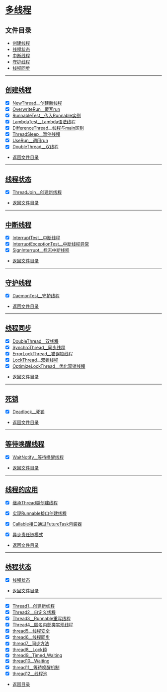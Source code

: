 
# [多线程](src/main/java/com/cpucode/java/thread)

## 文件目录

- [创建线程](#创建线程)
- [线程状态](#线程状态)
- [中断线程](#中断线程)
- [守护线程](#守护线程)
- [线程同步](#线程同步)

-----------

## [创建线程](src/main/java/com/cpucode/java/create/thread)

- [x] [NewThread__创建新线程](src/main/java/com/cpucode/java/create/thread/NewThread.java)
- [x] [OverwriteRun__覆写run](src/main/java/com/cpucode/java/create/thread/OverwriteRun.java)
- [x] [RunnableTest__传入Runnable实例](src/main/java/com/cpucode/java/create/thread/RunnableTest.java)
- [x] [LambdaTest__Lambda语法线程](src/main/java/com/cpucode/java/create/thread/LambdaTest.java)
- [x] [DifferenceThread__线程与main区别](src/main/java/com/cpucode/java/create/thread/DifferenceThread.java)
- [x] [ThreadSleep__暂停线程](src/main/java/com/cpucode/java/create/thread/ThreadSleep.java)
- [x] [UseRun__调用run](src/main/java/com/cpucode/java/create/thread/UseRun.java)
- [x] [DoubleThread__双线程](src/main/java/com/cpucode/java/create/thread/DoubleThread.java)

- [返回文件目录](#文件目录)

---------------

## [线程状态](src/main/java/com/cpucode/java/thread/state)

- [x] [ThreadJoin__创建新线程](src/main/java/com/cpucode/java/thread/state/ThreadJoin.java)


- [返回文件目录](#文件目录)

---------------

## [中断线程](src/main/java/com/cpucode/java/interrupt/thread)

- [x] [InterruptTest__中断线程](src/main/java/com/cpucode/java/interrupt/thread/InterruptTest.java)
- [x] [InterruptExceptionTest__中断线程异常](src/main/java/com/cpucode/java/interrupt/thread/InterruptExceptionTest.java)
- [x] [SignInterrupt__标志中断线程](src/main/java/com/cpucode/java/interrupt/thread/SignInterrupt.java)

- [返回文件目录](#文件目录)

---------------

## [守护线程](src/main/java/com/cpucode/java/guard/thread)

- [x] [DaemonTest__守护线程](src/main/java/com/cpucode/java/guard/thread/DaemonTest.java)

- [返回文件目录](#文件目录)

---------------

## [线程同步](src/main/java/com/cpucode/java/synchro)

- [x] [DoubleThread__双线程](src/main/java/com/cpucode/java/synchro/DoubleThread.java)
- [x] [SynchroThread__同步线程](src/main/java/com/cpucode/java/synchro/SynchroThread.java)
- [x] [ErrorLockThread__错误锁线程](src/main/java/com/cpucode/java/synchro/ErrorLockThread.java)
- [x] [LockThread__双锁线程](src/main/java/com/cpucode/java/synchro/LockThread.java)
- [x] [OptimizeLockThread__优化双锁线程](src/main/java/com/cpucode/java/synchro/OptimizeLockThread.java)

- [返回文件目录](#文件目录)

---------------

## [死锁](src/main/java/com/cpucode/java/deadlock)

- [x] [Deadlock__死锁](src/main/java/com/cpucode/java/deadlock/Deadlock.java)

- [返回文件目录](#文件目录)

---------------

## [等待唤醒线程](src/main/java/com/cpucode/java/wait/notify)

- [x] [WaitNotify__等待唤醒线程](src/main/java/com/cpucode/java/wait/notify/WaitNotify.java)

- [返回文件目录](#文件目录)

---------------

## [线程的应用](src/main/java/com/cpucode/java/application/thread)

- [x] [继承Thread类创建线程](src/main/java/com/cpucode/java/application/thread/MyThread.java)
- [x] [实现Runnable接口创建线程](src/main/java/com/cpucode/java/application/thread/MyRunnable.java)
- [x] [Callable接口通过FutureTask包装器](src/main/java/com/cpucode/java/application/thread/CallableDemo.java)
- [x] [异步责任链模式](src/main/java/com/cpucode/java/zookeeper/demo/MainDemo.java)


- [返回文件目录](#文件目录)

-------------------------

## [线程状态](src/main/java/com/cpucode/java/status/thread)

- [x] [线程状态](src/main/java/com/cpucode/java/status/thread/ThreadStatusDemo.java)

- [返回文件目录](#文件目录)

-------------------------

- [x] [Thread1__创建新线程](src/main/java/com/cpucode/java/thread/Thread1.java)
- [x] [Thread2__自定义线程](src/main/java/com/cpucode/java/thread/Thread2.java)
- [x] [Thread3__Runnable重写线程](src/main/java/com/cpucode/java/thread/Thread3.java)
- [x] [Thread4__匿名内部类实现线程](src/main/java/com/cpucode/java/thread/Thread4.java)
- [x] [thread5__线程安全](src/main/java/com/cpucode/java/thread/thread5.java)
- [x] [thread6__线程同步](src/main/java/com/cpucode/java/thread/thread6.java)
- [x] [thread7__同步方法](src/main/java/com/cpucode/java/thread/thread7.java)
- [x] [thread8__Lock锁](src/main/java/com/cpucode/java/thread/thread8.java)
- [x] [thread9__Timed_Waiting](src/main/java/com/cpucode/java/thread/thread9.java)
- [x] [thread10__Waiting](src/main/java/com/cpucode/java/thread/thread10.java)
- [x] [thread11__等待唤醒机制](src/main/java/com/cpucode/java/thread/thread11)
- [x] [thread12__线程池](src/main/java/com/cpucode/java/thread/thread12.java)

- [返回目录](../README.md)
